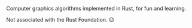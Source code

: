 Computer graphics algorithms implemented in Rust, for fun and learning.

Not associated with the Rust Foundation. 😉
